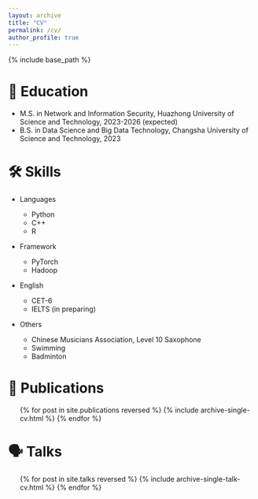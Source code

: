 ```yaml
---
layout: archive
title: "CV"
permalink: /cv/
author_profile: true
---
```


{% include base_path %}

# 📖 Education
* M.S. in Network and Information Security, Huazhong University of Science and Technology, 2023-2026 (expected)
* B.S. in Data Science and Big Data Technology, Changsha University of Science and Technology, 2023

 
# 🛠️ Skills

* Languages
  * Python
  * C++
  * R
    
* Framework
  * PyTorch
  * Hadoop
    
* English
  * CET-6
  * IELTS (in preparing)
    
* Others
  * Chinese Musicians Association, Level 10 Saxophone
  * Swimming
  * Badminton
  
📄 Publications
======
  <ul>{% for post in site.publications reversed %}
    {% include archive-single-cv.html %}
  {% endfor %}</ul>
  
🗣️ Talks
======
  <ul>{% for post in site.talks reversed %}
    {% include archive-single-talk-cv.html  %}
  {% endfor %}</ul>
  

